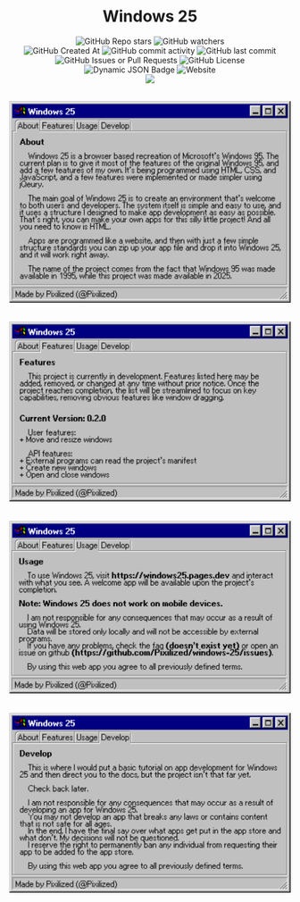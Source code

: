 <h1 align='center'>Windows 25</h1>

<div align='center'>
  <img alt="GitHub Repo stars" src="https://img.shields.io/github/stars/PixiIized/windows-25">
  <img alt="GitHub watchers" src="https://img.shields.io/github/watchers/PixiIized/windows-25"><br>
  <img alt="GitHub Created At" src="https://img.shields.io/github/created-at/PixiIized/windows-25">
  <img alt="GitHub commit activity" src="https://img.shields.io/github/commit-activity/t/PixiIized/windows-25">
  <img alt="GitHub last commit" src="https://img.shields.io/github/last-commit/PixiIized/windows-25">
  <img alt="GitHub Issues or Pull Requests" src="https://img.shields.io/github/issues/PixiIized/windows-25">
  <img alt="GitHub License" src="https://img.shields.io/github/license/PixiIized/windows-25">
  <img alt="Dynamic JSON Badge" src="https://img.shields.io/badge/dynamic/json?url=https%3A%2F%2Fwindows25.pages.dev%2Fconfig.json&query=%24.metadata.version&label=version">
  <img alt="Website" src="https://img.shields.io/website?url=https%3A%2F%2Fwindows25.pages.dev&label=Windows%2025"><br>
  <img src='https://skillicons.dev/icons?i=html,css,js,jquery'>
</div>

<h2 align="center"><img width="800px" src="https://raw.githubusercontent.com/PixiIized/PixiIized/refs/heads/main/windows25/About.png"></h2>
<h2 align="center"><img width="800px" src="https://raw.githubusercontent.com/PixiIized/PixiIized/refs/heads/main/windows25/Features.png"></h2>
<h2 align="center"><img width="800px" src="https://raw.githubusercontent.com/PixiIized/PixiIized/refs/heads/main/windows25/Usage.png"></h2>
<h2 align="center"><img width="800px" src="https://raw.githubusercontent.com/PixiIized/PixiIized/refs/heads/main/windows25/Develop.png"></h2>
